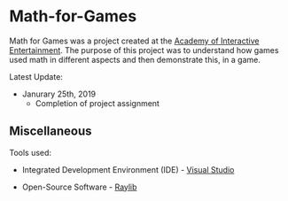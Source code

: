 # Math-for-Games

Math for Games was a project created at the [Academy of Interactive Entertainment](https://seattle.aie.edu/campuses/seattle/). The purpose of this project was to understand how games used math in different aspects and then demonstrate this, in a game.

Latest Update:

* Janurary 25th, 2019
  - Completion of project assignment

## Miscellaneous

Tools used:

* Integrated Development Environment (IDE) - [Visual Studio](https://visualstudio.microsoft.com/)

* Open-Source Software - [Raylib](https://www.raylib.com/)

